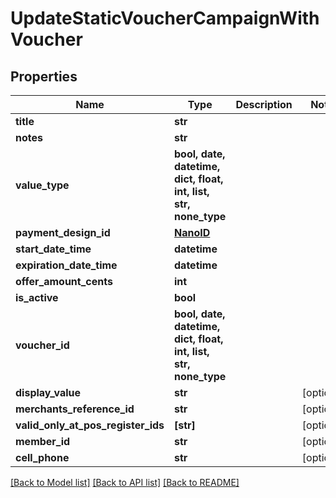 # UpdateStaticVoucherCampaignWithVoucher


## Properties
Name | Type | Description | Notes
------------ | ------------- | ------------- | -------------
**title** | **str** |  | 
**notes** | **str** |  | 
**value_type** | **bool, date, datetime, dict, float, int, list, str, none_type** |  | 
**payment_design_id** | [**NanoID**](NanoID.md) |  | 
**start_date_time** | **datetime** |  | 
**expiration_date_time** | **datetime** |  | 
**offer_amount_cents** | **int** |  | 
**is_active** | **bool** |  | 
**voucher_id** | **bool, date, datetime, dict, float, int, list, str, none_type** |  | 
**display_value** | **str** |  | [optional] 
**merchants_reference_id** | **str** |  | [optional] 
**valid_only_at_pos_register_ids** | **[str]** |  | [optional] 
**member_id** | **str** |  | [optional] 
**cell_phone** | **str** |  | [optional] 

[[Back to Model list]](../README.md#documentation-for-models) [[Back to API list]](../README.md#documentation-for-api-endpoints) [[Back to README]](../README.md)


